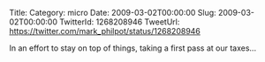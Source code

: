 Title: 
Category: micro
Date: 2009-03-02T00:00:00
Slug: 2009-03-02T00:00:00
TwitterId: 1268208946
TweetUrl: https://twitter.com/mark_philpot/status/1268208946

In an effort to stay on top of things, taking a first pass at our taxes...